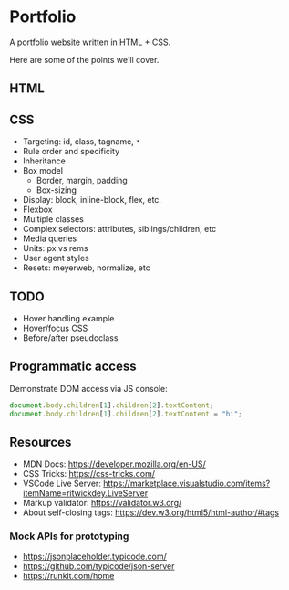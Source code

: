 # Portfolio

A portfolio website written in HTML + CSS.

Here are some of the points we'll cover.

## HTML

## CSS

- Targeting: id, class, tagname, `*`
- Rule order and specificity
- Inheritance
- Box model
  - Border, margin, padding
  - Box-sizing
- Display: block, inline-block, flex, etc.
- Flexbox
- Multiple classes
- Complex selectors: attributes, siblings/children, etc
- Media queries
- Units: px vs rems
- User agent styles
- Resets: meyerweb, normalize, etc

## TODO

- Hover handling example
- Hover/focus CSS
- Before/after pseudoclass

## Programmatic access

Demonstrate DOM access via JS console:

```js
document.body.children[1].children[2].textContent;
document.body.children[1].children[2].textContent = "hi";
```

## Resources

- MDN Docs: https://developer.mozilla.org/en-US/
- CSS Tricks: https://css-tricks.com/
- VSCode Live Server: https://marketplace.visualstudio.com/items?itemName=ritwickdey.LiveServer
- Markup validator: https://validator.w3.org/
- About self-closing tags: https://dev.w3.org/html5/html-author/#tags

### Mock APIs for prototyping

- https://jsonplaceholder.typicode.com/
- https://github.com/typicode/json-server
- https://runkit.com/home
